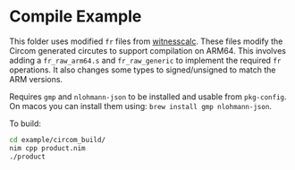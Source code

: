 # Compile Example

This folder uses modified `fr` files from [witnesscalc](https://github.com/0xPolygonID/witnesscalc). These files modify the Circom generated circutes to support compilation on ARM64. This involves adding a `fr_raw_arm64.s` and `fr_raw_generic` to implement the required `fr` operations. It also changes some types to signed/unsigned to match the ARM versions.

Requires `gmp` and `nlohmann-json` to be installed and usable from `pkg-config`. On macos you can install them using: `brew install gmp nlohmann-json`.

To build:

```sh
cd example/circom_build/
nim cpp product.nim
./product
```

